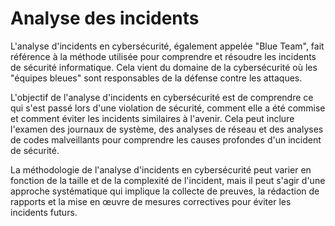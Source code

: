 # Analyse des incidents

L'analyse d'incidents en cybersécurité, également appelée "Blue Team", fait référence à la méthode utilisée pour comprendre et résoudre les incidents de sécurité informatique. Cela vient du domaine de la cybersécurité où les "équipes bleues" sont responsables de la défense contre les attaques.

L'objectif de l'analyse d'incidents en cybersécurité est de comprendre ce qui s'est passé lors d'une violation de sécurité, comment elle a été commise et comment éviter les incidents similaires à l'avenir. Cela peut inclure l'examen des journaux de système, des analyses de réseau et des analyses de codes malveillants pour comprendre les causes profondes d'un incident de sécurité.

La méthodologie de l'analyse d'incidents en cybersécurité peut varier en fonction de la taille et de la complexité de l'incident, mais il peut s'agir d'une approche systématique qui implique la collecte de preuves, la rédaction de rapports et la mise en œuvre de mesures correctives pour éviter les incidents futurs.
